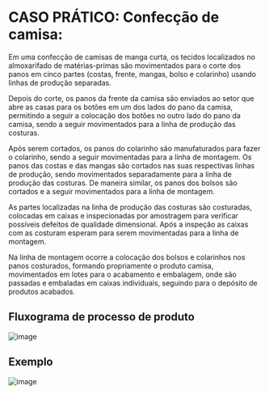 # CASO PRÁTICO: Confecção de camisa:
Em uma confecção de camisas de manga curta, os tecidos localizados no almoxarifado de matérias-primas são movimentados para o corte dos panos em cinco partes (costas, frente, mangas,
bolso e colarinho) usando linhas de produção separadas.

Depois do corte, os panos da frente da camisa são enviados ao setor que abre as casas para os botões em um dos lados do pano da camisa, permitindo a seguir a colocação dos botões no outro
lado do pano da camisa, sendo a seguir movimentados para a linha de produção das costuras.

Após serem cortados, os panos do colarinho são manufaturados para fazer o colarinho, sendo a seguir movimentadas para a linha de montagem. Os panos das costas e das mangas são
cortados nas suas respectivas linhas de produção, sendo movimentados separadamente para a linha de produção das costuras. De maneira similar, os panos dos bolsos são cortados e a seguir movimentados para a linha de montagem.

As partes localizadas na linha de produção das costuras são costuradas, colocadas em caixas e inspecionadas por amostragem para verificar possíveis defeitos de qualidade dimensional.
Após a inspeção as caixas com as costuram esperam para serem movimentadas para a linha de
montagem.

Na linha de montagem ocorre a colocação dos bolsos e colarinhos nos panos costurados, formando propriamente o produto camisa, movimentados em lotes para o acabamento e embalagem, onde são passadas e embaladas em caixas individuais, seguindo para o depósito de produtos acabados.


## Fluxograma de processo de produto
![image](https://github.com/user-attachments/assets/d3b41c99-c4c7-4bae-a3f0-f9b4d8ec44fd)


## Exemplo 
![image](https://github.com/user-attachments/assets/b9383784-ea3e-483d-af9d-44cbd076174e)


